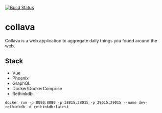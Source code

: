 [![Build Status](https://semaphoreci.com/api/v1/renews/collava/branches/master/badge.svg)](https://semaphoreci.com/renews/collava)

# collava
Collava is a web application to aggregate daily things you found around the web.

## Stack
* Vue
* Phoenix
* GraphQL
* Docker/DockerCompose
* Rethinkdb
```
docker run -p 8080:8080 -p 28015:28015 -p 29015:29015 --name dev-rethinkdb -d rethinkdb:latest
```
